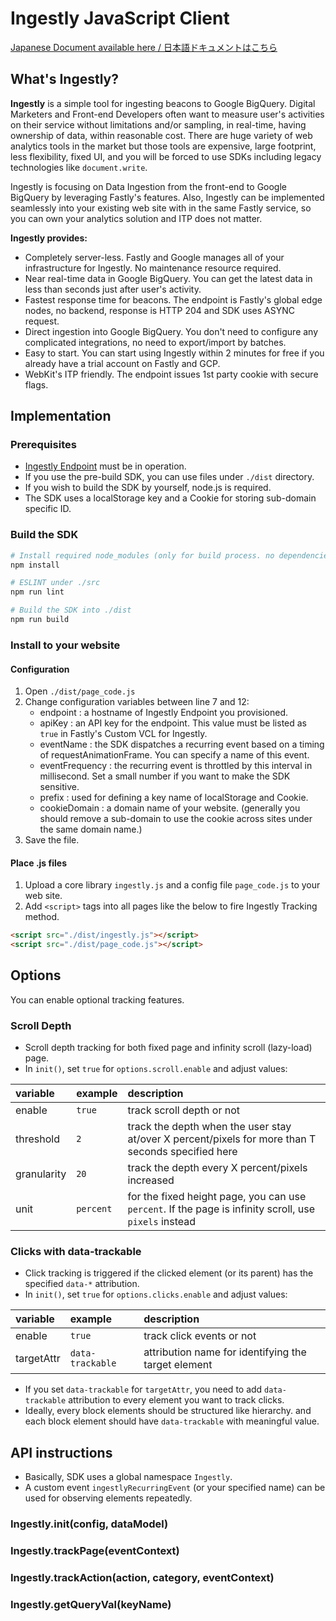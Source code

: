 # Ingestly JavaScript Client 

[Japanese Document available here / 日本語ドキュメントはこちら](./README-JP.md)

## What's Ingestly?

**Ingestly** is a simple tool for ingesting beacons to Google BigQuery. Digital Marketers and Front-end Developers often want to measure user's activities on their service without limitations and/or sampling, in real-time, having ownership of data, within reasonable cost. There are huge variety of web analytics tools in the market but those tools are expensive, large footprint, less flexibility, fixed UI, and you will be forced to use SDKs including legacy technologies like `document.write`.

Ingestly is focusing on Data Ingestion from the front-end to Google BigQuery by leveraging Fastly's features.
Also, Ingestly can be implemented seamlessly into your existing web site with in the same Fastly service, so you can own your analytics solution and ITP does not matter.

**Ingestly provides:**

- Completely server-less. Fastly and Google manages all of your infrastructure for Ingestly. No maintenance resource required.
- Near real-time data in Google BigQuery. You can get the latest data in less than seconds just after user's activity.
- Fastest response time for beacons. The endpoint is Fastly's global edge nodes, no backend, response is HTTP 204 and SDK uses ASYNC request.
- Direct ingestion into Google BigQuery. You don't need to configure any complicated integrations, no need to export/import by batches.
- Easy to start. You can start using Ingestly within 2 minutes for free if you already have a trial account on Fastly and GCP.
- WebKit's ITP friendly. The endpoint issues 1st party cookie with secure flags.

## Implementation

### Prerequisites
- [Ingestly Endpoint](https://github.com/ingestly/ingestly-endpoint) must be in operation.
- If you use the pre-build SDK, you can use files under `./dist` directory.
- If you wish to build the SDK by yourself, node.js is required.
- The SDK uses a localStorage key and a Cookie for storing sub-domain specific ID.

### Build the SDK

```sh
# Install required node_modules (only for build process. no dependencies.)
npm install

# ESLINT under ./src
npm run lint

# Build the SDK into ./dist
npm run build
```

### Install to your website

#### Configuration

1. Open `./dist/page_code.js`
2. Change configuration variables between line 7 and 12:
    - endpoint : a hostname of Ingestly Endpoint you provisioned.
    - apiKey : an API key for the endpoint. This value must be listed as `true` in Fastly's Custom VCL for Ingestly.
    - eventName : the SDK dispatches a recurring event based on a timing of requestAnimationFrame. You can specify a name of this event.
    - eventFrequency : the recurring event is throttled by this interval in millisecond. Set a small number if you want to make the SDK sensitive.
    - prefix : used for defining a key name of localStorage and Cookie.
    - cookieDomain : a domain name of your website. (generally you should remove a sub-domain to use the cookie across sites under the same domain name.)
3. Save the file.

#### Place .js files

1. Upload a core library `ingestly.js` and a config file `page_code.js` to your web site.
2. Add `<script>` tags into all pages like the below to fire Ingestly Tracking method.

```html
<script src="./dist/ingestly.js"></script>
<script src="./dist/page_code.js"></script>
```

## Options

You can enable optional tracking features.

### Scroll Depth

- Scroll depth tracking for both fixed page and infinity scroll (lazy-load) page.
- In `init()`, set `true` for `options.scroll.enable` and adjust values:

|variable|example|description|
|:---|:---|:---|
|enable|`true`|track scroll depth or not|
|threshold|`2`|track the depth when the user stay at/over X percent/pixels for more than T seconds specified here|
|granularity|`20`|track the depth every X percent/pixels increased|
|unit|`percent`|for the fixed height page, you can use `percent`. If the page is infinity scroll, use `pixels` instead|


### Clicks with data-trackable

- Click tracking is triggered if the clicked element (or its parent) has the specified `data-*` attribution. 
- In `init()`, set `true` for `options.clicks.enable` and adjust values:

|variable|example|description|
|:---|:---|:---|
|enable|`true`|track click events or not|
|targetAttr|`data-trackable`|attribution name for identifying the target element|

- If you set `data-trackable` for `targetAttr`, you need to add `data-trackable` attribution to every element you want to track clicks.
- Ideally, every block elements should be structured like hierarchy. and each block element should have `data-trackable` with meaningful value.


## API instructions

- Basically, SDK uses a global namespace `Ingestly`.
- A custom event `ingestlyRecurringEvent` (or your specified name) can be used for observing elements repeatedly.

### Ingestly.init(config, dataModel)


### Ingestly.trackPage(eventContext)

### Ingestly.trackAction(action, category, eventContext)

### Ingestly.getQueryVal(keyName)
